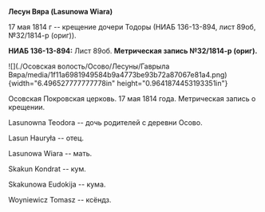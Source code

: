 **Лесун Вяра (Lasunowa Wiara)**

17 мая 1814 г -- крещение дочери Тодоры (НИАБ 136-13-894, лист 89об,
№32/1814-р (ориг)).

**НИАБ 136-13-894:** Лист 89об. **Метрическая запись №32/1814-р
(ориг).**

![](./Осовская волость/Осово/Лесуны/Гаврыла Вяра/media/1f11a6981949584b9a4773be93b72a87067e81a4.png){width="6.496527777777778in"
height="0.9641874453193351in"}

Осовская Покровская церковь. 17 мая 1814 года. Метрическая запись о
крещении.

Lasunowna Teodora -- дочь родителей с деревни Осовo.

Lasun Hauryła -- отец.

Lasunowa Wiara -- мать.

Skakun Kondrat -- кум.

Skakunowa Eudokija -- кума.

Woyniewicz Tomasz -- ксёндз.
